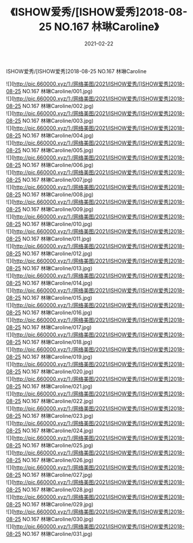 ﻿---
layout: post
title:  《ISHOW爱秀/[ISHOW爱秀]2018-08-25 NO.167 林琳Caroline》
date:   2021-02-22
img: http://pic.660000.xyz/1:/网络美图/2021/ISHOW爱秀/[ISHOW爱秀]2018-08-25 NO.167 林琳Caroline/000.jpg
categories: [美女, 清纯, 唯美]
---

ISHOW爱秀/[ISHOW爱秀]2018-08-25 NO.167 林琳Caroline

 ![](http://pic.660000.xyz/1:/网络美图/2021/ISHOW爱秀/[ISHOW爱秀]2018-08-25 NO.167 林琳Caroline/001.jpg) <br>![](http://pic.660000.xyz/1:/网络美图/2021/ISHOW爱秀/[ISHOW爱秀]2018-08-25 NO.167 林琳Caroline/002.jpg) <br>![](http://pic.660000.xyz/1:/网络美图/2021/ISHOW爱秀/[ISHOW爱秀]2018-08-25 NO.167 林琳Caroline/003.jpg) <br>![](http://pic.660000.xyz/1:/网络美图/2021/ISHOW爱秀/[ISHOW爱秀]2018-08-25 NO.167 林琳Caroline/004.jpg) <br>![](http://pic.660000.xyz/1:/网络美图/2021/ISHOW爱秀/[ISHOW爱秀]2018-08-25 NO.167 林琳Caroline/005.jpg) <br>![](http://pic.660000.xyz/1:/网络美图/2021/ISHOW爱秀/[ISHOW爱秀]2018-08-25 NO.167 林琳Caroline/006.jpg) <br>![](http://pic.660000.xyz/1:/网络美图/2021/ISHOW爱秀/[ISHOW爱秀]2018-08-25 NO.167 林琳Caroline/007.jpg) <br>![](http://pic.660000.xyz/1:/网络美图/2021/ISHOW爱秀/[ISHOW爱秀]2018-08-25 NO.167 林琳Caroline/008.jpg) <br>![](http://pic.660000.xyz/1:/网络美图/2021/ISHOW爱秀/[ISHOW爱秀]2018-08-25 NO.167 林琳Caroline/009.jpg) <br>![](http://pic.660000.xyz/1:/网络美图/2021/ISHOW爱秀/[ISHOW爱秀]2018-08-25 NO.167 林琳Caroline/010.jpg) <br>![](http://pic.660000.xyz/1:/网络美图/2021/ISHOW爱秀/[ISHOW爱秀]2018-08-25 NO.167 林琳Caroline/011.jpg) <br>![](http://pic.660000.xyz/1:/网络美图/2021/ISHOW爱秀/[ISHOW爱秀]2018-08-25 NO.167 林琳Caroline/012.jpg) <br>![](http://pic.660000.xyz/1:/网络美图/2021/ISHOW爱秀/[ISHOW爱秀]2018-08-25 NO.167 林琳Caroline/013.jpg) <br>![](http://pic.660000.xyz/1:/网络美图/2021/ISHOW爱秀/[ISHOW爱秀]2018-08-25 NO.167 林琳Caroline/014.jpg) <br>![](http://pic.660000.xyz/1:/网络美图/2021/ISHOW爱秀/[ISHOW爱秀]2018-08-25 NO.167 林琳Caroline/015.jpg) <br>![](http://pic.660000.xyz/1:/网络美图/2021/ISHOW爱秀/[ISHOW爱秀]2018-08-25 NO.167 林琳Caroline/016.jpg) <br>![](http://pic.660000.xyz/1:/网络美图/2021/ISHOW爱秀/[ISHOW爱秀]2018-08-25 NO.167 林琳Caroline/017.jpg) <br>![](http://pic.660000.xyz/1:/网络美图/2021/ISHOW爱秀/[ISHOW爱秀]2018-08-25 NO.167 林琳Caroline/018.jpg) <br>![](http://pic.660000.xyz/1:/网络美图/2021/ISHOW爱秀/[ISHOW爱秀]2018-08-25 NO.167 林琳Caroline/019.jpg) <br>![](http://pic.660000.xyz/1:/网络美图/2021/ISHOW爱秀/[ISHOW爱秀]2018-08-25 NO.167 林琳Caroline/020.jpg) <br>![](http://pic.660000.xyz/1:/网络美图/2021/ISHOW爱秀/[ISHOW爱秀]2018-08-25 NO.167 林琳Caroline/021.jpg) <br>![](http://pic.660000.xyz/1:/网络美图/2021/ISHOW爱秀/[ISHOW爱秀]2018-08-25 NO.167 林琳Caroline/022.jpg) <br>![](http://pic.660000.xyz/1:/网络美图/2021/ISHOW爱秀/[ISHOW爱秀]2018-08-25 NO.167 林琳Caroline/023.jpg) <br>![](http://pic.660000.xyz/1:/网络美图/2021/ISHOW爱秀/[ISHOW爱秀]2018-08-25 NO.167 林琳Caroline/024.jpg) <br>![](http://pic.660000.xyz/1:/网络美图/2021/ISHOW爱秀/[ISHOW爱秀]2018-08-25 NO.167 林琳Caroline/025.jpg) <br>![](http://pic.660000.xyz/1:/网络美图/2021/ISHOW爱秀/[ISHOW爱秀]2018-08-25 NO.167 林琳Caroline/026.jpg) <br>![](http://pic.660000.xyz/1:/网络美图/2021/ISHOW爱秀/[ISHOW爱秀]2018-08-25 NO.167 林琳Caroline/027.jpg) <br>![](http://pic.660000.xyz/1:/网络美图/2021/ISHOW爱秀/[ISHOW爱秀]2018-08-25 NO.167 林琳Caroline/028.jpg) <br>![](http://pic.660000.xyz/1:/网络美图/2021/ISHOW爱秀/[ISHOW爱秀]2018-08-25 NO.167 林琳Caroline/029.jpg) <br>![](http://pic.660000.xyz/1:/网络美图/2021/ISHOW爱秀/[ISHOW爱秀]2018-08-25 NO.167 林琳Caroline/030.jpg) <br>![](http://pic.660000.xyz/1:/网络美图/2021/ISHOW爱秀/[ISHOW爱秀]2018-08-25 NO.167 林琳Caroline/031.jpg) <br>